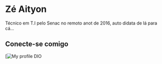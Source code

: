 # Zé Aityon
Técnico em T.I pelo Senac no remoto anot de 2016, auto didata de lá para cá...

## Conecte-se comigo
[![My profile DIO](https://github.com/airtonmega)
